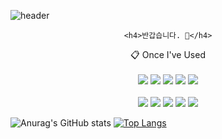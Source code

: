 ![header](https://capsule-render.vercel.app/api?type=cylinder&color=000000&height=150&section=header&text=PRITRAS&fontColor=ffffff&fontSize=70&animation=fadeIn&fontAlignY=55)
<div align="center">
	
	<h4>반갑습니다. 👋</h4>
 </div>
 
<div align="center">
  📋 Once I've Used
</div>
<br />
<div align="center">
	<img src="https://img.shields.io/badge/MySQL-4479A1?style=for-the-badge&logo=MySQL&logoColor=white">
	<img src="https://img.shields.io/badge/github-181717?style=for-the-badge&logo=github&logoColor=white">
	<img src="https://img.shields.io/badge/JavaScript-F7DF1E?style=for-the-badge&logo=JavaScript&logoColor=white">
	<img src="https://img.shields.io/badge/HTML5-E34F26?style=for-the-badge&logo=HTML5&logoColor=white">
	<img src="https://img.shields.io/badge/CSS3-1572B6?style=for-the-badge&logo=CSS3&logoColor=white"> 
	<br><br>
	<img src="https://img.shields.io/badge/.NET-512BD4?style=for-the-badge&logo=dotenv&logoColor=white">
	<img src="https://img.shields.io/badge/MySQL-4479A1?style=for-the-badge&logo=MySQL&logoColor=white">
	<img src="https://img.shields.io/badge/Eclipse-2C2255?style=for-the-badge&logo=Eclipse%20IDE&logoColor=white">
	<img src="https://img.shields.io/badge/github-181717?style=for-the-badge&logo=github&logoColor=white">
	<img src="https://img.shields.io/badge/VSCode-007ACC?style=for-the-badge&logo=VisualStudioCode&logoColor=white">
</div>

![Anurag's GitHub stats](https://github-readme-stats.vercel.app/api?username=primero-pjh&show_icons=true&theme=radical)
[![Top Langs](https://github-readme-stats.vercel.app/api/top-langs/?username=primero-pjh&layout=compact&theme=dracula)](https://github.com/metleeha)


